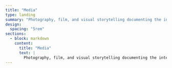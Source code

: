 ```yaml
---
title: "Media"
type: landing
summary: "Photography, film, and visual storytelling documenting the intersections of ecology, identity, and climate change."
design:
  spacing: "5rem"
sections:
  - block: markdown
    content:
      title: "Media"
      text: |
        Photography, film, and visual storytelling documenting the intersections of ecology, identity, and climate change.
---
```

